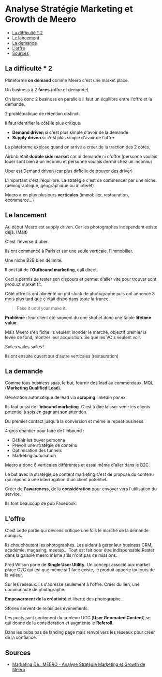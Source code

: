 # Analyse Stratégie Marketing et Growth de Meero

  - [La difficulté * 2](#la-difficulté--2)
  - [Le lancement](#le-lancement)
  - [La demande](#la-demande)
  - [L'offre](#loffre)
  - [Sources](#sources)
  
## La difficulté * 2

Plateforme **on demand** comme Meero c'est une market place. 

Un business à 2 **faces** (offre et demande)

On lance donc 2 business en parallèle il faut un équilibre entre l'offre et la demande. 

2 problématique de rétention distinct.

Il faut identifier le côté le plus critique. 

- **Demand driven** si c'est plus simple d'avoir de la demande
- **Supply driven** si c'est plus simple d'avoir de l'offre

La plateforme explose quand on arrive a créer de la traction des 2 côtés. 

Airbnb était **double side market** car ni demande ni d'offre (personne voulais louer sont bien à un inconnu et personne voulais dormir chez un inconnu) 

Uber est Demand driven (car plus difficile de trouver des driver)

L'important c'est l'équilibre. La stratégie c'est de commencer par une niche. (démographique, géographique ou d'intérêt)

Meero a en plus plusieurs **verticales** (immobilier, restauration, ecommerce...)

## Le lancement

Au début Meero est supply driven. Car les photographes indépendant existe déjà. (Malt)

C'est l'inverse d'uber. 

Ils ont commencé à Paris et sur une seule verticale, l'immobilier. 

Une niche B2B bien délimité.

Il ont fait de l'**Outbound marketing**, call direct. 

Ceci a permis de tester son discours et permet d'aller vite pour trouver sont product market fit. 

Côté offre ils ont alimenté un ptit stock de photographe puis ont annoncé 3 mois plus tard que c'était dispo dans toute la france. 

>Fake it until your make it. 

**Problème** : leur client été souvent du one shot et donc une faible **lifetime value**. 

Mais Meero s'en fiche ils veulent inonder le marché, objectif premier la levée de fond, montrer leur acquisition. Se que les VC's veulent voir. 

Sailes sailes sailes !

Ils ont ensuite ouvert sur d'autre verticales (restauration)

## La demande

Comme tous business saas, le but, fournir des lead au commerciaux. MQL (**Marketing Qualified Lead**). 

Génération automatique de lead via **scraping** linkedin par ex. 

Ils faut aussi de l'**inbound marketing**. C'est à dire laisser venir les clients potentiel à sois en gagnant son attention.

Du premier contact jusqu'à la conversion et même le repeat business.

4 gros chantier pour faire de l'inbound :

- Définir les buyer personna
- Prévoir une stratégie de contenu
- Optimisation des funnels
- Marketing automation

Meero a donc 6 verticales différentes et essai même d'aller dans le B2C.

Le but avec la stratégie de content marketing c'est de proposé du contenu qui répond à une interrogation d'un client potentiel. 

Créer de **l'awareness**, de la **considération** pour envoyer vers l'utilisation du service.

Ils font beaucoup de pub Facebook. 

## L'offre

C'est cette partie qui deviens critique une fois le marché de la demande conquis. 

Ils chouchoutent les photographes. Les aident à gérer leur business CRM, académie, magasing, meetup... Tout est fait pour être indispensable.Rester dans la galaxie meero même s'ils n'ont pas de missions. 

Fred Wilson parle de **Single User Utility.** Un concept associé aux market place C2C qui est que même si 1 face existe, le produit apporte toujours de la valeur.

Sur les réseaux. Ils s'adresse seulement à l'offre. Créer du lien, une communauté de photographe. 

**Empowerment de la créativité** et liberté des photographe. 

Stories servent de relais des événements. 

Les posts sont seulement du contenu UGC (**User Generated Content**) se qui donne de la considération et augmente le **Referoll**.

Dans les pubs pas de landing page mais renvoi vers les réseaux pour créer de la confiance. 

## Sources

- [Marketing De.. MEERO - Analyse Stratégie Marketing et Growth de Meero](https://www.youtube.com/watch?v=0gq7BVMs3Vg&ab_channel=YannLeonardi-GrowthMarketing)